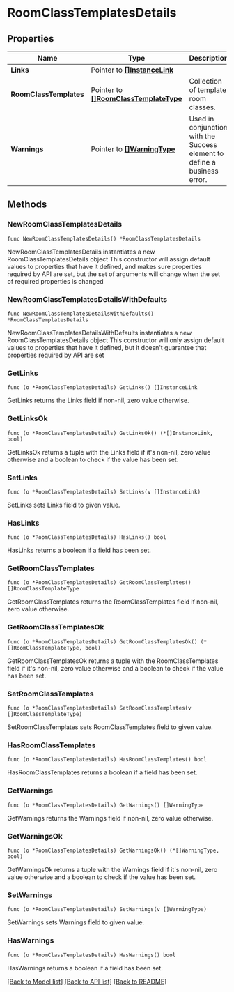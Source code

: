# RoomClassTemplatesDetails

## Properties

Name | Type | Description | Notes
------------ | ------------- | ------------- | -------------
**Links** | Pointer to [**[]InstanceLink**](InstanceLink.md) |  | [optional] 
**RoomClassTemplates** | Pointer to [**[]RoomClassTemplateType**](RoomClassTemplateType.md) | Collection of template room classes. | [optional] 
**Warnings** | Pointer to [**[]WarningType**](WarningType.md) | Used in conjunction with the Success element to define a business error. | [optional] 

## Methods

### NewRoomClassTemplatesDetails

`func NewRoomClassTemplatesDetails() *RoomClassTemplatesDetails`

NewRoomClassTemplatesDetails instantiates a new RoomClassTemplatesDetails object
This constructor will assign default values to properties that have it defined,
and makes sure properties required by API are set, but the set of arguments
will change when the set of required properties is changed

### NewRoomClassTemplatesDetailsWithDefaults

`func NewRoomClassTemplatesDetailsWithDefaults() *RoomClassTemplatesDetails`

NewRoomClassTemplatesDetailsWithDefaults instantiates a new RoomClassTemplatesDetails object
This constructor will only assign default values to properties that have it defined,
but it doesn't guarantee that properties required by API are set

### GetLinks

`func (o *RoomClassTemplatesDetails) GetLinks() []InstanceLink`

GetLinks returns the Links field if non-nil, zero value otherwise.

### GetLinksOk

`func (o *RoomClassTemplatesDetails) GetLinksOk() (*[]InstanceLink, bool)`

GetLinksOk returns a tuple with the Links field if it's non-nil, zero value otherwise
and a boolean to check if the value has been set.

### SetLinks

`func (o *RoomClassTemplatesDetails) SetLinks(v []InstanceLink)`

SetLinks sets Links field to given value.

### HasLinks

`func (o *RoomClassTemplatesDetails) HasLinks() bool`

HasLinks returns a boolean if a field has been set.

### GetRoomClassTemplates

`func (o *RoomClassTemplatesDetails) GetRoomClassTemplates() []RoomClassTemplateType`

GetRoomClassTemplates returns the RoomClassTemplates field if non-nil, zero value otherwise.

### GetRoomClassTemplatesOk

`func (o *RoomClassTemplatesDetails) GetRoomClassTemplatesOk() (*[]RoomClassTemplateType, bool)`

GetRoomClassTemplatesOk returns a tuple with the RoomClassTemplates field if it's non-nil, zero value otherwise
and a boolean to check if the value has been set.

### SetRoomClassTemplates

`func (o *RoomClassTemplatesDetails) SetRoomClassTemplates(v []RoomClassTemplateType)`

SetRoomClassTemplates sets RoomClassTemplates field to given value.

### HasRoomClassTemplates

`func (o *RoomClassTemplatesDetails) HasRoomClassTemplates() bool`

HasRoomClassTemplates returns a boolean if a field has been set.

### GetWarnings

`func (o *RoomClassTemplatesDetails) GetWarnings() []WarningType`

GetWarnings returns the Warnings field if non-nil, zero value otherwise.

### GetWarningsOk

`func (o *RoomClassTemplatesDetails) GetWarningsOk() (*[]WarningType, bool)`

GetWarningsOk returns a tuple with the Warnings field if it's non-nil, zero value otherwise
and a boolean to check if the value has been set.

### SetWarnings

`func (o *RoomClassTemplatesDetails) SetWarnings(v []WarningType)`

SetWarnings sets Warnings field to given value.

### HasWarnings

`func (o *RoomClassTemplatesDetails) HasWarnings() bool`

HasWarnings returns a boolean if a field has been set.


[[Back to Model list]](../README.md#documentation-for-models) [[Back to API list]](../README.md#documentation-for-api-endpoints) [[Back to README]](../README.md)


